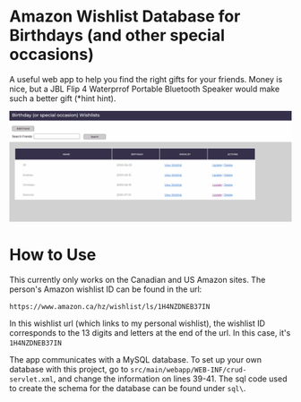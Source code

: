 # Amazon Wishlist Database for Birthdays (and other special occasions)
A useful web app to help you find the right gifts for your friends. Money is nice, but a JBL Flip 4 Waterprrof Portable Bluetooth Speaker
would make such a better gift (*hint hint). 

![wishlist gif](wishlist.gif)

# How to Use

This currently only works on the Canadian and US Amazon sites. The person's Amazon wishlist ID can be found in the url:

```
https://www.amazon.ca/hz/wishlist/ls/1H4NZDNEB37IN
```
In this wishlist url (which links to my personal wishlist), the wishlist ID corresponds to the 13 digits and letters at the 
end of the url. In this case, it's `1H4NZDNEB37IN`

The app communicates with a MySQL database. To set up your own database with this project, go to `src/main/webapp/WEB-INF/crud-servlet.xml`, and change the information on lines 39-41. The sql code used to create the schema for the database can be found under `sql\`.
